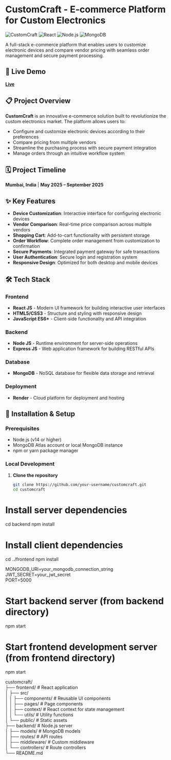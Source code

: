# CustomCraft - E-commerce Platform for Custom Electronics

![CustomCraft](https://img.shields.io/badge/Live-Demo-brightgreen)
![React](https://img.shields.io/badge/React-18.2.0-blue)
![Node.js](https://img.shields.io/badge/Node.js-Express-brightgreen)
![MongoDB](https://img.shields.io/badge/MongoDB-Database-green)

A full-stack e-commerce platform that enables users to customize electronic devices and compare vendor pricing with seamless order management and secure payment processing.

## 🚀 Live Demo

**<a href="https://customcraft.onrender.com/index.html">Live </a>**

## 📋 Project Overview

**CustomCraft** is an innovative e-commerce solution built to revolutionize the custom electronics market. The platform allows users to:
- Configure and customize electronic devices according to their preferences
- Compare pricing from multiple vendors
- Streamline the purchasing process with secure payment integration
- Manage orders through an intuitive workflow system

## 🗓️ Project Timeline
**Mumbai, India** | **May 2025 – September 2025**

## ✨ Key Features

- **Device Customization**: Interactive interface for configuring electronic devices
- **Vendor Comparison**: Real-time price comparison across multiple vendors
- **Shopping Cart**: Add-to-cart functionality with persistent storage
- **Order Workflow**: Complete order management from customization to confirmation
- **Secure Payments**: Integrated payment gateway for safe transactions
- **User Authentication**: Secure login and registration system
- **Responsive Design**: Optimized for both desktop and mobile devices

## 🛠️ Tech Stack

### Frontend
- **React JS** - Modern UI framework for building interactive user interfaces
- **HTML5/CSS3** - Structure and styling with responsive design
- **JavaScript ES6+** - Client-side functionality and API integration

### Backend
- **Node JS** - Runtime environment for server-side operations
- **Express JS** - Web application framework for building RESTful APIs

### Database
- **MongoDB** - NoSQL database for flexible data storage and retrieval

### Deployment
- **Render** - Cloud platform for deployment and hosting

## 🔧 Installation & Setup

### Prerequisites
- Node.js (v14 or higher)
- MongoDB Atlas account or local MongoDB instance
- npm or yarn package manager

### Local Development

1. **Clone the repository**
   ```bash
   git clone https://github.com/your-username/customcraft.git
   cd customcraft

# Install server dependencies
cd backend
npm install

# Install client dependencies
cd ../frontend
npm install


MONGODB_URI=your_mongodb_connection_string<br>
JWT_SECRET=your_jwt_secret<br>
PORT=5000<br>

# Start backend server (from backend directory)
npm start

# Start frontend development server (from frontend directory)
npm start<br>

customcraft/<br>
├── frontend/                 # React application<br>
│   ├── src/<br>
│   │   ├── components/      # Reusable UI components<br>
│   │   ├── pages/          # Page components<br>
│   │   ├── context/        # React context for state management<br>
│   │   └── utils/          # Utility functions<br>
│   └── public/             # Static assets<br>
├── backend/                 # Node.js server<br>
│   ├── models/             # MongoDB models<br>
│   ├── routes/             # API routes<br>
│   ├── middleware/         # Custom middleware<br>
│   └── controllers/        # Route controllers<br>
└── README.md<br>
